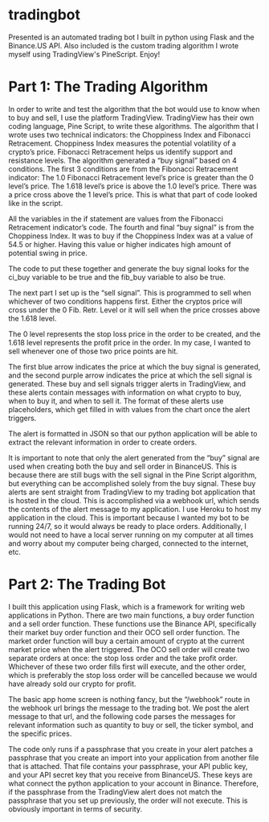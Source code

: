 # tradingbot
Presented is an automated trading bot I built in python using Flask and the Binance.US API. Also included is the custom trading algorithm I wrote myself using TradingView's PineScript. Enjoy!

# Part 1: The Trading Algorithm

In order to write and test the algorithm that the bot would use to know when to buy and sell, I use the platform TradingView. TradingView has their own coding language, Pine Script, to write these algorithms. The algorithm that I wrote uses two technical indicators: the Choppiness Index and Fibonacci Retracement. Choppiness Index measures the potential volatility of a crypto’s price. Fibonacci Retracement helps us identify support and resistance levels. The algorithm generated a “buy signal” based on 4 conditions. The first 3 conditions are from the Fibonacci Retracement indicator: 
The 1.0 Fibonacci Retracement level’s price is greater than the 0 level’s price. 
The 1.618 level’s price is above the 1.0 level’s price.
There was a price cross above the 1 level’s price.
This is what that part of code looked like in the script.

All the variables in the if statement are values from the Fibonacci Retracement indicator’s code. 
The fourth and final “buy signal” is from the Choppiness Index. It was to buy if the Choppiness Index was at a value of 54.5 or higher. Having this value or higher indicates high amount of potential swing in price.


The code to put these together and generate the buy signal looks for the ci_buy variable to be true and the fib_buy variable to also be true.

The next part I set up is the “sell signal”. This is programmed to sell when whichever of two conditions happens first. Either the cryptos price will cross under the 0 Fib. Retr. Level or it will sell when the price crosses above the 1.618 level.


The 0 level represents the stop loss price in the order to be created, and the 1.618 level represents the profit price in the order. In my case, I wanted to sell whenever one of those two price points are hit.

The first blue arrow indicates the price at which the buy signal is generated, and the second purple arrow indicates the price at which the sell signal is generated. These buy and sell signals trigger alerts in TradingView, and these alerts contain messages with information on what crypto to buy, when to buy it, and when to sell it. The format of these alerts use placeholders, which get filled in with values from the chart once the alert triggers.

The alert is formatted in JSON so that our python application will be able to extract the relevant information in order to create orders.

It is important to note that only the alert generated from the “buy” signal are used when creating both the buy and sell order in BinanceUS. This is because there are still bugs with the sell signal in the Pine Script algorithm, but everything can be accomplished solely from the buy signal. These buy alerts are sent straight from TradingView to my trading bot application that is hosted in the cloud. This is accomplished via a webhook url, which sends the contents of the alert message to my application. I use Heroku to host my application in the cloud. This is important because I wanted my bot to be running 24/7, so it would always be ready to place orders. Additionally, I would not need to have a local server running on my computer at all times and worry about my computer being charged, connected to the internet, etc.


# Part 2: The Trading Bot
I built this application using Flask, which is a framework for writing web applications in Python. There are two main functions, a buy order function and a sell order function. These functions use the Binance API, specifically their market buy order function and their OCO sell order function. The market order function will buy a certain amount of crypto at the current market price when the alert triggered. The OCO sell order will create two separate orders at once: the stop loss order and the take profit order. Whichever of these two order fills first will execute, and the other order, which is preferably the stop loss order will be cancelled because we would have already sold our crypto for profit.

The basic app home screen is nothing fancy, but the “/webhook” route in the webhook url brings the message to the trading bot. We post the alert message to that url, and the following code parses the messages for relevant information such as quantity to buy or sell, the ticker symbol, and the specific prices.

The code only runs if a passphrase that you create in your alert patches a passphrase that you create an import into your application from another file that is attached. That file contains your passphrase, your API public key, and your API secret key that you receive from BinanceUS. These keys are what connect the python application to your account in Binance. Therefore, if the passphrase from the TradingView alert does not match the passphrase that you set up previously, the order will not execute. This is obviously important in terms of security.


